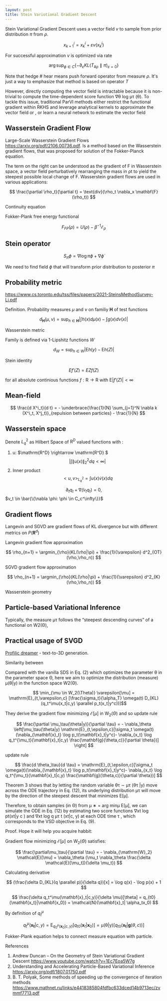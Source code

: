 ```yaml
---
layout: post
title: Stein Variotional Gradient Descent
---
```



Stein Variational Gradient Descent uses a vector field $v$ to sample from prior distribution $\pi$ from $\rho$.

$$
    x^i_{k+1} = x_k^i + \varepsilon v(x_k^i)
$$

For successful approximation $v$ is optimized via rate

$$
    \arg \sup_{\phi \in C}\{-\partial_\varepsilon KL(T_{\#\rho} \parallel \pi)_{\varepsilon=0}\}
$$

Note that hedge $\#$ hear means push forward operator from measure $\rho$. It's just a way to emphasize that method is based on operator $T$



 However, directly computing the vector field is intractable because
it is non-trivial to compute the time-dependent score function ∇θ log µτ (θ). To tackle this issue,
traditional ParVI methods either restrict the functional gradient within RKHS and leverage analytical
kernels to approximate the vector field or , or learn a neural network to estimate the vector
field


## Wasserstein Gradient Flow



Large-Scale Wasserstein Gradient Flows https://arxiv.org/pdf/2106.00736.pdf. Is a method based on the Wasserstein gradient flows, that was proposed for solution of the Fokker-Planck equation.


The term on the right can be understood as
the gradient of F in Wasserstein space, a vector field perturbatively rearranging the mass in ρt to
yield the steepest possible local change of F.
Wasserstein gradient flows are used in various applications:

$$
    \frac{\partial \rho_t}{\partial t} = \text{div}(\rho_t \nabla_x \mathbf{F}(\rho_t)) 
$$

Continuity equation

Fokker-Plank free energy functional

$$
    F_{FP}(\rho)= U(\rho) - \beta^{-1} \mathcal{E}_\rho
$$

## Stein operator

$$
    S_\pi \phi = \nabla \log \pi \phi + \nabla \dot \phi 
$$


We need to find field $\phi$ that will transform prior distribution to posterior $\pi$ 


## Probability metric

https://www.cs.toronto.edu/tss/files/papers/2021-SteinsMethodSurvey-Li.pdf

Definition. Probability measures $\mu$ and $\nu$ on familiy $\mathbf{H}$ of test functions

$$
    d_{\mathbf{H}}(\mu,
    \nu) = \sup_{h \in \mathbf{H}} \left| \int h(x)d\mu(x) - \int g(x) d\nu(x)\right|
$$

Wasserstein metric

Family is defined via 1-Lipshitz functions $W$ 

$$
    d_W = \sup_{h\in W}|\mathrm{E}h(y)-\mathrm{E}h(Z)|
$$


Stein identity

$$
    E f'(Z) = EZ f(Z)
$$

for all absolute continious functions $f: \mathrm{R} \rightarrow \mathrm{R}$ with $\mathrm{E}|f'(Z)| < \infty$

## Mean-field

$$
    \frac{d X^i_t}{d t} = - \underbrace{\frac{1}{N} \sum_{j=1}^N \nabla k (X^i_t, X^j_t)}_{repulsion between particles} - \frac{1}{N}
$$

## Wasserstein space

Denote $L^2_q$ as Hilbert Space of $\mathrm{R}^D$ valued functions with :

1. 
    u: $\mathrm{R^D} \rightarrow \mathrm{R^D}  $
    $$
        |\int\|u(x)\|^2_2 dq < \infty|
    $$
2. Inner product
    $$
        <u,v>_{L^2_q} = \int u(x) \dot v(x) dq 
    $$

$$
    \partial_t q_t + \nabla \dot (v_tq_t)=0,
$$
$v_t \in \bar{\{\nabla \phi: \phi \in C_c^\infty\}}$

## Gradient flows

Langevin and SGVD are gradient flows of KL divergence but with different metrics on $P(\mathbf{R}^d)$

Langevin gradient flow approximation

$$
    \rho_{n+1} = \argmin_{\rho}(KL(\rho|\pi) + \frac{1}{\varepsilon} d^2_{OT}(\rho,\rho_n))
$$


SGVD gradient flow approximation


$$
    \rho_{n+1} = \argmin_{\rho}(KL(\rho|\pi) + \frac{1}{\varepsilon} d^2_{K}(\rho,\rho_n))
$$

Wasserstein geometry

## Particle-based Variational Inference

Typically, the measure
µτ follows the “steepest descending curves” of a functional on W2(Θ),


## Practical usage of SVGD

[Profilic dreamer](https://arxiv.org/pdf/2305.16213.pdf) - text-to-3D generation.

Similarity between 



Compared with the vanilla SDS in Eq. (2) which optimizes the parameter θ in the parameter space Θ,
here we aim to optimize the distribution (measure) µ(θ|y) in the function space W2(Θ).

$$
    \min_{\mu \in W_2(\Theta)} \varepsilon[\mu] = \mathrm{E}_{t,\varepsilon,c}
 [\frac{\sigma_t}{\alpha_T} \omega(t) D_{KL}(q_t^\mu(x_t|c,y) \parallel p_t(x_t|y^c))]$$


They derive the gradient flow minimizing $\mathcal{E}[\mu]$ in $\mathrm{W}_2(\Theta)$ and so update rule

$$
    \frac{\partial \mu_\tau(\theta|y)}{\partial \tau} = - \nabla_\theta \left[\mu_\tau(\theta|y) \mathrm{E}_{t,\epsilon,c}[\sigma_t \omega(t)(\nabla_{\mathbf{x}_t} \log p_t(\mathbf{x}_t|y^c)- \nabla_{x_t} \log q_t^{\mu_t}(\mathbf{x}_t|c,y) \frac{\mathbf{g}(\theta,c)}{\partial \theta})] \right]
$$

update rule

$$
\frac{d \theta_\tau}{d \tau} = \mathrm{E}_{t,\epsilon,c}[\sigma_t \omega(t)(\nabla_{\mathbf{x}_t} \log p_t(\mathbf{x}_t|y^c)- \nabla_{x_t} \log q_t^{\mu_t}(\mathbf{x}_t|c,y) \frac{\mathbf{g}(\theta,c)}{\partial \theta})] 
$$


Theorem 3 shows that by letting the random variable θτ ∼ µτ (θτ |y) move across the ODE trajectory
in Eq. (12), its underlying distribution µτ will move by the direction of the steepest descent that
minimizes E[µ].

Therefore, to obtain samples (in Θ) from µ
∗ = arg minµ E[µ], we can simulate the
ODE in Eq. (12) by estimating two score functions ∇xt
log pt(xt|y
c
) and ∇xt
log q
µτ
t
(xt|c, y) at
each ODE time τ , which corresponds to the VSD objective in Eq. (9).


Proof. Hope it will help you acquire habbit:

Gradient flow minimizing $\mathcal{E}[\mu]$ on $\mathrm{W}_2(\Theta)$ satisfies:

$$
    \frac{\partial\mu_\tau}{\partial \tau} = - \nabla_{\mathrm{W}_2} \mathcal{E}[\mu] = \nabla_\theta (\mu_t \nabla_\theta \frac{\delta \mathcal{E}[\mu_t]}{\delta \mu_t})
$$

Calculating derivative

$$
    (\frac{\delta D_{KL}(q \parallel p)}{\delta q})[x] = \log q(x) - \log p(x) + 1
$$

$$
    \frac{\delta q_t^\mu(\mathbf{x}_t|c,y)}{\delta \mu}[\theta] = q_{t0}(\mathbf{x_t}|\mathbf{x_0}) = \mathcal{N}(\mathbf{x}_t| \alpha_tx_0)
$$

By definition of $q_t^\mu$

$$
    q_t^\mu(\mathbf{x_t}|c,y) = \mathrm{E}_{q_0^\mu(\mathbf{x}_0|c,y)}[q_{t0}(\mathbf{x}_t|\mathbf{x}_0)] = \mathrm{\mu(\theta|y)}[q_{t0}(\mathbf{x_t}|\mathbf{g}(\theta,c))]
$$



Fokker-Plank equation helps to connect measure equation with particle.

References
1. Andrew Duncan – On the Geometry of Stein Variational Gradient Descent
https://www.youtube.com/watch?v=1Ec7Eoa5W7g
2. Understanding and Accelerating Particle-Based Variational Inference https://arxiv.org/pdf/1807.01750.pdf
3. B. T. Polyak, Some methods of speeding up the convergence
of iteration methods https://www.mathnet.ru/links/e4418385804fdfbc633dced14b9713ec/zvmmf7713.pdf